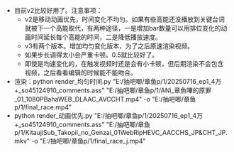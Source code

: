 - 目前v2比较好用了。注意事项：
  - v2是移动动画优先，时间变化不均匀。如果有些高能还没播放到关键台词就被下一个高能取代，有两种途径，一是增加bar数量可以用排位变化的动画时间延长每个高能的时间，二是降低播放速度。
  - v3有两个版本。增加均匀变化版本，为了之后原速渲染视频。
  - 如果步长调得太小会严重卡顿。0.5就比较好了。
  - 即使是均速变化的，在触发视频时还是会有小卡顿，但后期渲染不会包含视频，之后看看编辑的时候能不能吻合。
- 渲染：python render_均匀时间.py "E:/抽吧唧/章鱼p/1/20250716_ep1_4万+_so45124910_comments.ass" "E:/抽吧唧/章鱼p/1/ANi_章魚嗶的原罪_01_1080PBahaWEB_DLAAC_AVCCHT.mp4" -o "E:/抽吧唧/章鱼p/1/final_race.mp4"
- python render_动画优先.py "E:/抽吧唧/章鱼p/1/20250716_ep1_4万+_so45124910_comments.ass" "E:/抽吧唧/章鱼p/1/KitaujiSub_Takopii_no_Genzai_01WebRipHEVC_AACCHS_JP&CHT_JP.mkv" -o "E:/抽吧唧/章鱼p/1/final_race_j.mp4"